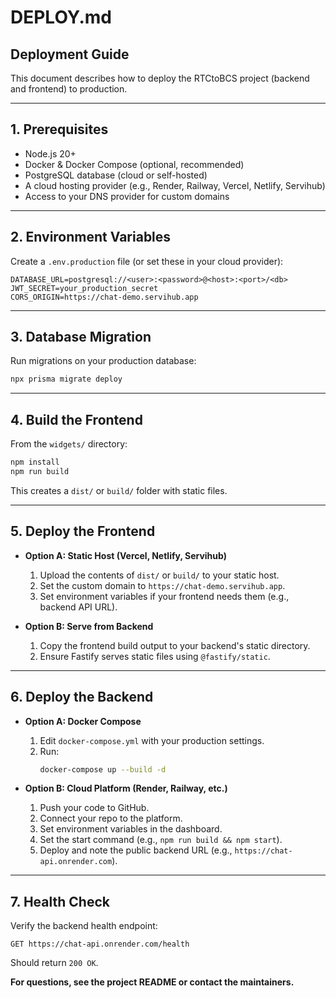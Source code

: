 # DEPLOY.md

## Deployment Guide

This document describes how to deploy the RTCtoBCS project (backend and frontend) to production.

---

## 1. Prerequisites

- Node.js 20+
- Docker & Docker Compose (optional, recommended)
- PostgreSQL database (cloud or self-hosted)
- A cloud hosting provider (e.g., Render, Railway, Vercel, Netlify, Servihub)
- Access to your DNS provider for custom domains

---

## 2. Environment Variables

Create a `.env.production` file (or set these in your cloud provider):

```
DATABASE_URL=postgresql://<user>:<password>@<host>:<port>/<db>
JWT_SECRET=your_production_secret
CORS_ORIGIN=https://chat-demo.servihub.app
```

---

## 3. Database Migration

Run migrations on your production database:

```sh
npx prisma migrate deploy
```

---

## 4. Build the Frontend

From the `widgets/` directory:

```sh
npm install
npm run build
```

This creates a `dist/` or `build/` folder with static files.

---

## 5. Deploy the Frontend

- **Option A: Static Host (Vercel, Netlify, Servihub)**
  1. Upload the contents of `dist/` or `build/` to your static host.
  2. Set the custom domain to `https://chat-demo.servihub.app`.
  3. Set environment variables if your frontend needs them (e.g., backend API URL).

- **Option B: Serve from Backend**
  1. Copy the frontend build output to your backend's static directory.
  2. Ensure Fastify serves static files using `@fastify/static`.

---

## 6. Deploy the Backend

- **Option A: Docker Compose**
  1. Edit `docker-compose.yml` with your production settings.
  2. Run:
     ```sh
     docker-compose up --build -d
     ```

- **Option B: Cloud Platform (Render, Railway, etc.)**
  1. Push your code to GitHub.
  2. Connect your repo to the platform.
  3. Set environment variables in the dashboard.
  4. Set the start command (e.g., `npm run build && npm start`).
  5. Deploy and note the public backend URL (e.g., `https://chat-api.onrender.com`).

---

## 7. Health Check

Verify the backend health endpoint:

```
GET https://chat-api.onrender.com/health
```
Should return `200 OK`.

**For questions, see the project README or contact the maintainers.**